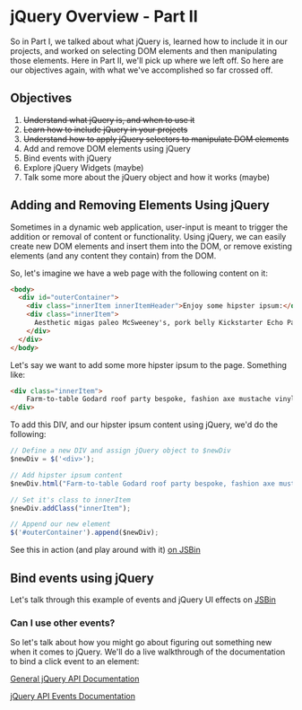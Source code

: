 # jQuery Overview - Part II

So in Part I, we talked about what jQuery is, learned how to include it in our projects, and worked on selecting DOM elements and then manipulating those elements. Here in Part II, we'll pick up where we left off. So here are our objectives again, with what we've accomplished so far crossed off.

## Objectives
  1. ~~Understand what jQuery is, and when to use it~~
  2. ~~Learn how to include jQuery in your projects~~
  3. ~~Understand how to apply jQuery selectors to manipulate DOM elements~~
  4. Add and remove DOM elements using jQuery
  5. Bind events with jQuery
  6. Explore jQuery Widgets (maybe)
  7. Talk some more about the jQuery object and how it works (maybe)

## Adding and Removing Elements Using jQuery

Sometimes in a dynamic web application, user-input is meant to trigger the addition or removal of content or functionality. Using jQuery, we can easily create new DOM elements and insert them into the DOM, or remove existing elements (and any content they contain) from the DOM.

So, let's imagine we have a web page with the following content on it:

```html
<body>
  <div id="outerContainer">
    <div class="innerItem innerItemHeader">Enjoy some hipster ipsum:</div>
    <div class="innerItem">
      Aesthetic migas paleo McSweeney's, pork belly Kickstarter Echo Park sriracha keytar disrupt viral drinking vinegar fanny pack typewriter.
    </div>
  </div>
</body>
```

Let's say we want to add some more hipster ipsum to the page. Something like:

```html
<div class="innerItem">
	Farm-to-table Godard roof party bespoke, fashion axe mustache vinyl.
</div>
```

To add this DIV, and our hipster ipsum content using jQuery, we'd do the following:

```js
// Define a new DIV and assign jQuery object to $newDiv
$newDiv = $('<div>');

// Add hipster ipsum content
$newDiv.html("Farm-to-table Godard roof party bespoke, fashion axe mustache vinyl.");

// Set it's class to innerItem
$newDiv.addClass("innerItem");

// Append our new element  
$('#outerContainer').append($newDiv);
```

See this in action (and play around with it) [on JSBin](http://jsbin.com/gupade/3/edit?html,js,output)

## Bind events using jQuery

Let's talk through this example of events and jQuery UI effects on [JSBin](http://jsbin.com/hukeba/1/edit?html,js,output)

### Can I use other events?

So let's talk about how you might go about figuring out something new when it comes to jQuery. We'll do a live walkthrough of the documentation to bind a click event to an element:

[General jQuery API Documentation](https://api.jquery.com/)

[jQuery API Events Documentation](https://api.jquery.com/category/events/)

